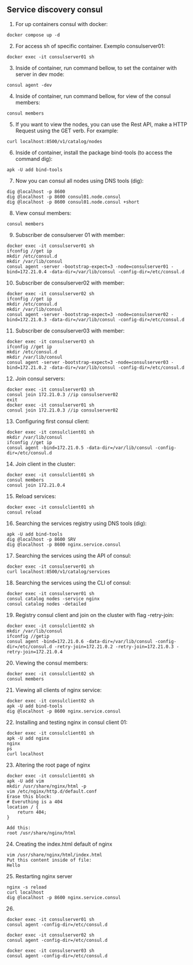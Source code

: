 ## Service discovery consul

1. For up containers consul with docker:

```
docker compose up -d
```

2. For access sh of specific container. Exemplo consulserver01:

```
docker exec -it consulserver01 sh
```

3. Inside of container, run command bellow, to set the container with server in dev mode:

```
consul agent -dev
```

4. Inside of container, run command bellow, for view of the consul members:

```
consul members
```

5. If you want to view the nodes, you can use the Rest API, make a HTTP Request using the GET verb. For example: 

```
curl localhost:8500/v1/catalog/nodes
```
6. Inside of container, install the package bind-tools (to access the command dig):

```
apk -U add bind-tools
```

7. Now you can consul all nodes using DNS tools (dig):

```
dig @localhost -p 8600
dig @localhost -p 8600 consul01.node.consul
dig @localhost -p 8600 consul01.node.consul +short
```

8. View consul members:

```
consul members
```

9. Subscriber de consulserver 01 with member:

```
docker exec -it consulserver01 sh
ifconfig //get ip 
mkdir /etc/consul.d
mkdir /var/lib/consul
consul agent -server -bootstrap-expect=3 -node=consulserver01 -bind=172.21.0.4 -data-dir=/var/lib/consul -config-dir=/etc/consul.d
```

10. Subscriber de consulserver02 with member:

```
docker exec -it consulserver02 sh
ifconfig //get ip 
mkdir /etc/consul.d
mkdir /var/lib/consul
consul agent -server -bootstrap-expect=3 -node=consulserver02 -bind=172.21.0.3 -data-dir=/var/lib/consul -config-dir=/etc/consul.d
```


11. Subscriber de consulserver03 with member:

```
docker exec -it consulserver03 sh
ifconfig //get ip 
mkdir /etc/consul.d
mkdir /var/lib/consul
consul agent -server -bootstrap-expect=3 -node=consulserver03 -bind=172.21.0.2 -data-dir=/var/lib/consul -config-dir=/etc/consul.d
```

12. Join consul servers:

```
docker exec -it consulserver03 sh
consul join 172.21.0.3 //ip consulserver02
exit
docker exec -it consulserver01 sh
consul join 172.21.0.3 //ip consulserver02
```

13. Configuring first consul client:

```
docker exec -it consulclient01 sh
mkdir /var/lib/consul
ifconfig //get ip
consul agent -bind=172.21.0.5 -data-dir=/var/lib/consul -config-dir=/etc/consul.d
```

14. Join client in the cluster:

```
docker exec -it consulclient01 sh
consul members
consul join 172.21.0.4
```

15. Reload services:

```
docker exec -it consulclient01 sh
consul reload
```

16. Searching the services registry using DNS tools (dig):

```
apk -U add bind-tools
dig @localhost -p 8600 SRV
dig @localhost -p 8600 nginx.service.consul
```

17. Searching the services using the API of consul:

```
docker exec -it consulserver01 sh
curl localhost:8500/v1/catalog/services
```

18. Searching the services using the CLI of consul:

```
docker exec -it consulserver01 sh
consul catalog nodes -service nginx
consul catalog nodes -detailed
```

19. Registry consul client and join on the cluster with flag -retry-join:

```
docker exec -it consulclient02 sh
mkdir /var/lib/consul
ifconfig //getip
consul agent -bind=172.21.0.6 -data-dir=/var/lib/consul -config-dir=/etc/consul.d -retry-join=172.21.0.2 -retry-join=172.21.0.3 -retry-join=172.21.0.4
```

20. Viewing the consul members:

```
docker exec -it consulclient02 sh
consul members
```

21. Viewing all clients of nginx service:

```
docker exec -it consulclient02 sh
apk -U add bind-tools
dig @localhost -p 8600 nginx.service.consul
```

22. Installing and testing nginx in consul client 01:

```
docker exec -it consulclient01 sh
apk -U add nginx
nginx
ps
curl localhost
```


23. Altering the root page of nginx

```
docker exec -it consulclient01 sh
apk -U add vim
mkdir /usr/share/nginx/html -p
vim /etc/nginx/http.d/default.conf
Erase this block:
# Everuthing is a 404
location / {
    return 404;
}

Add this:
root /usr/share/nginx/html

```

24. Creating the index.html default of nginx

```
vim /usr/share/nginx/html/index.html
Put this content inside of file:
Hello
```


25. Restarting nginx server

```
nginx -s reload 
curl localhost
dig @localhost -p 8600 nginx.service.consul
```

26.

```
docker exec -it consulserver01 sh
consul agent -config-dir=/etc/consul.d

docker exec -it consulserver02 sh
consul agent -config-dir=/etc/consul.d

docker exec -it consulserver03 sh
consul agent -config-dir=/etc/consul.d
```
